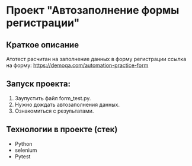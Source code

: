 # Проект "Автозаполнение формы регистрации"

## Краткое описание
Атотест расчитан на заполнение данных в форму регистрации
ссылка на форму: https://demoqa.com/automation-practice-form

## Запуск проекта:
1. Заупустить файл form_test.py.
2. Нужно дождать автозаполнения данных.
3. Ознакомиться с результатами.



## Технологии в проекте (стек)
- Python
- selenium
- Pytest